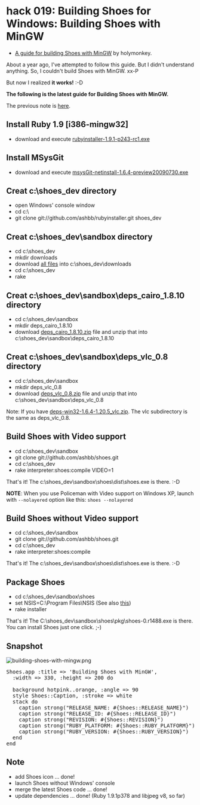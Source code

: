hack 019: Building Shoes for Windows: Building Shoes with MinGW
===============================================================

- [A guide for building Shoes with MinGW](http://www.holymonkey.com/building-shoes-in-windows) by holymonkey.

About a year ago, I've attempted to follow this guide. But I didn't understand anything. So, I couldn't build Shoes with MinGW. xx-P

But now I realized **it works!** :-D

**The following is the latest guide for Building Shoes with MinGW.**

The previous note is [here](http://github.com/ashbb/shoes_hack_note/tree/master/md/hack019_old.md).


Install Ruby 1.9 [i386-mingw32]
-------------------------------

- download and execute [rubyinstaller-1.9.1-p243-rc1.exe](http://rubyforge.org/frs/download.php/66872/rubyinstaller-1.9.1-p243-rc1.exe)


Install MSysGit
---------------

- download and execute [msysGit-netinstall-1.6.4-preview20090730.exe](http://msysgit.googlecode.com/files/msysGit-netinstall-1.6.4-preview20090730.exe)


Creat c:\shoes_dev directory
----------------------------

- open Windows' console window
- cd c:\
- git clone git://github.com/ashbb/rubyinstaller.git shoes_dev


Creat c:\shoes_dev\sandbox directory
------------------------------------

- cd c:\shoes_dev
- mkdir downloads
- download [all files](http://www.rin-shun.com/shoes/MinGW/downloads/) into c:\shoes_dev\downloads
- cd c:\shoes_dev
- rake


Creat c:\shoes_dev\sandbox\deps_cairo_1.8.10 directory
------------------------------------------------------

- cd c:\shoes_dev\sandbox
- mkdir deps_cairo_1.8.10
- download [deps_cairo_1.8.10.zip](http://www.rin-shun.com/shoes/MinGW/deps/) file and unzip that into c:\shoes_dev\sandbox\deps_cairo_1.8.10


Creat c:\shoes_dev\sandbox\deps_vlc_0.8 directory
------------------------------------------------------

- cd c:\shoes_dev\sandbox
- mkdir deps_vlc_0.8
- download [deps_vlc_0.8.zip](http://www.rin-shun.com/shoes/MinGW/deps/) file and unzip that into c:\shoes_dev\sandbox\deps_vlc_0.8

Note: If you have [deps-win32-1.6.4-1.20.5_vlc.zip](http://github.com/downloads/shoes/shoes/deps-win32-1.6.4-1.20.5_vlc.zip). The vlc subdirectory is the same as deps_vlc_0.8.


Build Shoes with Video support
------------------------------

- cd c:\shoes_dev\sandbox
- git clone git://github.com/ashbb/shoes.git
- cd c:\shoes_dev
- rake interpreter:shoes:compile VIDEO=1

That's it! The c:\shoes_dev\sandbox\shoes\dist\shoes.exe is there. :-D

**NOTE**: When you use Policeman with Video support on Windows XP, launch with `--nolayered` option like this: `shoes --nolayered`


Build Shoes without Video support
---------------------------------

- cd c:\shoes_dev\sandbox
- git clone git://github.com/ashbb/shoes.git
- cd c:\shoes_dev
- rake interpreter:shoes:compile

That's it! The c:\shoes_dev\sandbox\shoes\dist\shoes.exe is there. :-D


Package Shoes
-------------

- cd c:\shoes_dev\sandbox\shoes
- set NSIS=C:\Program Files\NSIS  (See also [this](http://github.com/ashbb/shoes_hack_note/tree/master/md/hack006.md))
- rake installer

That's it! The C:\shoes_dev\sandbox\shoes\pkg\shoes-0.r1488.exe is there.   
You can install Shoes just one click. ;-)


Snapshot
--------

![building-shoes-with-mingw.png](http://github.com/ashbb/shoes_hack_note/raw/master/img/building-shoes-with-mingw-1.png)

<pre>
Shoes.app :title => 'Building Shoes with MinGW', 
  :width => 330, :height => 200 do
  
  background hotpink..orange, :angle => 90
  style Shoes::Caption, :stroke => white
  stack do
    caption strong("RELEASE_NAME: #{Shoes::RELEASE_NAME}")
    caption strong("RELEASE_ID: #{Shoes::RELEASE_ID}")
    caption strong("REVISION: #{Shoes::REVISION}")
    caption strong("RUBY_PLATFORM: #{Shoes::RUBY_PLATFORM}")
    caption strong("RUBY_VERSION: #{Shoes::RUBY_VERSION}")
  end
end
</pre>

Note
----
- add Shoes icon ... done!
- launch Shoes without Windows' console
- merge the latest Shoes code ... done!
- update dependencies ... done! (Ruby 1.9.1p378 and libjpeg v8, so far)

